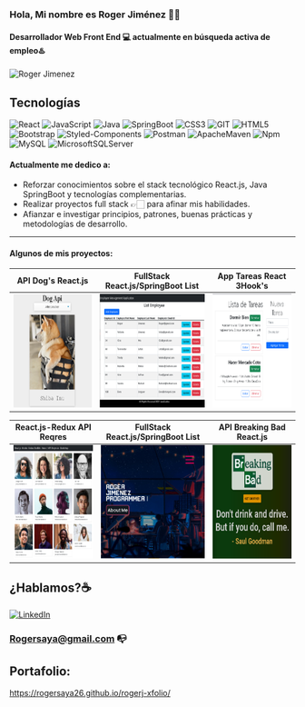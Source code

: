 ### Hola, Mi nombre es Roger Jiménez 👋✨
#### Desarrollador Web Front End 💻 actualmente en **búsqueda activa** de empleo♨️
![Roger Jimenez](https://github.com/rogersaya26/rogerj-xfolio/blob/master/src/components/images/nightlife.gif)

## Tecnologías
![React](https://img.shields.io/badge/-React-%23353b35?logo=react&logoColor=white)
![JavaScript](https://img.shields.io/badge/-JavaScript-%23694640?logo=javascript&logoColor=white)
![Java](https://img.shields.io/badge/-Java-%23f89d71?logo=java&logoColor=white)
![SpringBoot](https://img.shields.io/badge/-SpringBoot-%23353b35?logo=SpringBoot&logoColor=white)
![CSS3](https://img.shields.io/badge/-CSS3-%23748074?logo=css3&logoColor=white)
![GIT](https://img.shields.io/badge/-Git-%23694640?logo=git&logoColor=white)
![HTML5](https://img.shields.io/badge/-HTML5-%23f89d71?logo=html5&logoColor=white)
![Bootstrap](https://img.shields.io/badge/-Bootstrap-%23748074?logo=bootstrap&logoColor=white)
![Styled-Components](https://img.shields.io/badge/-styledcomponents-%23353b35?logo=styledcomponents&logoColor=white)
![Postman](https://img.shields.io/badge/-Postman-%23694640?logo=postman&logoColor=white)
![ApacheMaven](https://img.shields.io/badge/-ApacheMaven-%23f89d71?logo=ApacheMaven&logoColor=white)
![Npm](https://img.shields.io/badge/-npm-%23748074?logo=npm&logoColor=white)
![MySQL](https://img.shields.io/badge/-MySQL-%23353b35?logo=MySQL&logoColor=white)
![MicrosoftSQLServer](https://img.shields.io/badge/-MicrosoftSQLServer-%23694640?logo=MicrosoftSQLServer&logoColor=white)

#### Actualmente me dedico a:

- Reforzar conocimientos sobre el stack tecnológico React.js, Java SpringBoot y tecnologías complementarias.
- Realizar proyectos full stack 👉🏻 para afinar mis habilidades.
- Afianzar e investigar principios, patrones, buenas prácticas y metodologías de desarrollo.
___


#### Algunos de mis proyectos:

| API Dog's React.js  | FullStack React.js/SpringBoot List  | App Tareas React 3Hook's | 
|---|---|---|
| <a href="https://brave-varahamihira-e148be.netlify.app/" target="_blank"> <img src="https://github.com/rogersaya26/rogerj-xfolio/blob/master/src/components/images/app-thedog-api.png" width="250" height="200"/></a> | <a href="https://react-front-employee.herokuapp.com/employees" target="_blank"> <img src="https://github.com/rogersaya26/rogerj-xfolio/blob/master/src/components/images/front-react-employees-list.png" width="250" height="200"/></a> | <a href="https://pedantic-benz-3ef861.netlify.app/" target="_blank"> <img src="https://github.com/rogersaya26/rogerj-xfolio/blob/master/src/components/images/app-tareas.png" width="250" height="200"/></a> | 

| React.js-Redux API Reqres  | FullStack React.js/SpringBoot List  | API Breaking Bad React.js | 
|---|---|---|
| <a href="https://silly-beaver-1d3561.netlify.app/" target="_blank"> <img src="https://github.com/rogersaya26/ConsumeApiState-Reqres.in-Redux-Toolkit/blob/master/src/images/ReduxReqres.PNG" width="250" height="200"/></a> | <a href="https://rogersaya26.github.io/rogerj-xfolio/" target="_blank"> <img src="https://github.com/rogersaya26/rogerj-xfolio/blob/master/src/components/images/xfolio-app.png" width="250" height="200"/></a> | <a href="https://condescending-hypatia-8f5346.netlify.app/" target="_blank"> <img src="https://github.com/rogersaya26/rogerj-xfolio/blob/master/src/components/images/app-thebreakingbad-api.png" width="250" height="200"/></a>

## ¿Hablamos?☕️
<a href="https://www.linkedin.com/in/roger-jimenez-3929149b/" target="_blank"><img alt="LinkedIn" src="https://img.shields.io/badge/-Linkedin-%23694640?logo=linkedin&logoColor=white"></a>
 
### Rogersaya@gmail.com 📭 

## Portafolio:
https://rogersaya26.github.io/rogerj-xfolio/
